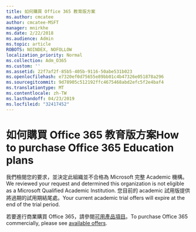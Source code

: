 ```yaml
---
title: 如何購買 Office 365 教育版方案
ms.author: cmcatee
author: cmcatee-MSFT
manager: mnirkhe
ms.date: 2/22/2018
ms.audience: Admin
ms.topic: article
ROBOTS: NOINDEX, NOFOLLOW
localization_priority: Normal
ms.collection: Adm_O365
ms.custom: ''
ms.assetid: 22f7af2f-85b5-405b-9116-50abe531b023
ms.openlocfilehash: e7320ef0d75655e89bb01c4b47326e051878a296
ms.sourcegitcommit: 9d78905c512192ffc4675468abd2efc5f2e4baf4
ms.translationtype: MT
ms.contentlocale: zh-TW
ms.lasthandoff: 04/23/2019
ms.locfileid: "32417452"
---
```

# <a name="how-to-purchase-office-365-education-plans"></a><span data-ttu-id="8f95c-102">如何購買 Office 365 教育版方案</span><span class="sxs-lookup"><span data-stu-id="8f95c-102">How to purchase Office 365 Education plans</span></span>

<span data-ttu-id="8f95c-103">我們檢閱您的要求，並決定此組織並不合格為 Microsoft 完整 Academic 機構。</span><span class="sxs-lookup"><span data-stu-id="8f95c-103">We reviewed your request and determined this organization is not eligible as a Microsoft Qualified Academic Institution.</span></span> <span data-ttu-id="8f95c-104">您目前的 academic 試用版提供將過期的試用期結尾處。</span><span class="sxs-lookup"><span data-stu-id="8f95c-104">Your current academic trial offers will expire at the end of the trial period.</span></span>
  
<span data-ttu-id="8f95c-105">若要進行商業購買 Office 365，請參閱[可用產品項目](https://go.microsoft.com/fwlink/p/?linkid=868433)。</span><span class="sxs-lookup"><span data-stu-id="8f95c-105">To purchase Office 365 commercially, please see [available offers](https://go.microsoft.com/fwlink/p/?linkid=868433).</span></span>
  

